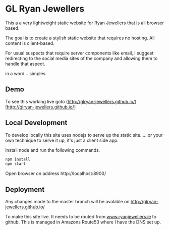 # GL Ryan Jewellers

This a a very lightweight static website for Ryan Jewellers that is all browser based.

The goal is to create a stylish static website that requires no hosting.
All content is client-based.

For usual suspects that require server components like email, I suggest
redirecting to the social media sites of the company and allowing them to handle
that aspect.

in a word... simples.

## Demo

To see this working live goto (http://glryan-jewellers.github.io/)[http://glryan-jewellers.github.io/]

## Local Development

To develop locally this site uses nodejs to serve up the static site.
... or your own technique to serve it up, it's just a client side app.

Install node and run the following commands.

``` bash
npm install
npm start
```

Open browser on address http://localhost:8900/

## Deployment

Any changes made to the master branch will be avalable on http://glryan-jewellers.github.io/

To make this site live. It needs to be routed from www.ryanjewellers.ie to github.
This is managed in Amazons Route53 where I have the DNS set up.
